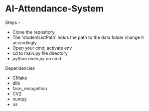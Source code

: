 # AI-Attendance-System

Steps - 
- Clone the repository. 
- The 'studentListPath' holds the path to the data folder change it accordingly.
- Open your cmd, activate env
- cd to main.py file directory
- *python main.py* on cmd

Dependencies
- CMake
- dlib
- face_recognition
- CV2
- numpy
- os
